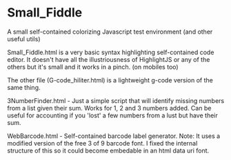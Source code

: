 # Small_Fiddle
A small self-contained colorizing Javascript test environment
(and other useful utils)

Small_Fiddle.html is a very basic syntax highlighting
self-contained code editor.  It doesn't have all the
illustriousness of HighlightJS or any of the others but
it's small and it works in a pinch.  (on mobiles too)

The other file (G-code_hiliter.html) is a lightweight
g-code version of the same thing.

3NumberFinder.html - Just a simple script that will identify
missing numbers from a list given their sum.  Works for
1, 2 and 3 numbers added.  Can be useful for accounting
if you 'lost' a few numbers from a lust but have their
sum.

WebBarcode.html - Self-contained barcode label generator.
Note:  It uses a modified version of the free 3 of 9
barcode font.  I fixed the internal structure of this so
it could become embedable in an html data uri font.
